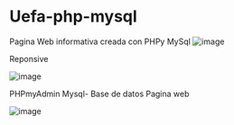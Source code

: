 # Uefa-php-mysql
Pagina Web informativa creada con PHPy MySql
![image](https://user-images.githubusercontent.com/49913741/112085372-28f67700-8b69-11eb-9eb7-42ec937c64a5.png)

Reponsive 

![image](https://user-images.githubusercontent.com/49913741/112085490-63601400-8b69-11eb-9e49-93d66db61953.png)

PHPmyAdmin Mysql- Base de datos Pagina web

![image](https://user-images.githubusercontent.com/49913741/112085620-9efade00-8b69-11eb-9fe8-0df95324774b.png)
